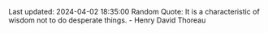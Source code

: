 Last updated: 2024-04-02 18:35:00
Random Quote: It is a characteristic of wisdom not to do desperate things. - Henry David Thoreau